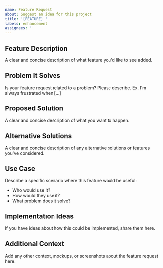 ```yaml
---
name: Feature Request
about: Suggest an idea for this project
title: '[FEATURE] '
labels: enhancement
assignees: ''
---
```


## Feature Description
A clear and concise description of what feature you'd like to see added.

## Problem It Solves
Is your feature request related to a problem? Please describe.
Ex. I'm always frustrated when [...]

## Proposed Solution
A clear and concise description of what you want to happen.

## Alternative Solutions
A clear and concise description of any alternative solutions or features you've considered.

## Use Case
Describe a specific scenario where this feature would be useful:
- Who would use it?
- How would they use it?
- What problem does it solve?

## Implementation Ideas
If you have ideas about how this could be implemented, share them here.

## Additional Context
Add any other context, mockups, or screenshots about the feature request here.
